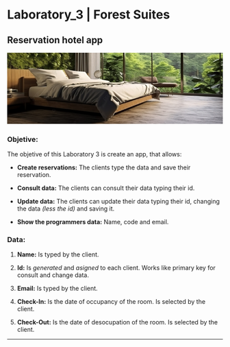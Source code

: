 # Laboratory_3 | Forest Suites

## Reservation hotel app

![Image of a suite in the forest](img/hotel-bedroom.png)

### Objetive:

The objetive of this Laboratory 3 is create an app, that allows:

- **Create reservations:** The clients type the data and save their reservation.

- **Consult data:** The clients can consult their data typing their id.

- **Update data:** The clients can update their data typing their id, changing the data _(less the id)_ and saving it.

- **Show the programmers data:** Name, code and email.


### Data:

1. **Name:** Is typed by the client.

2. **Id:** Is _generated_ and _asigned_ to each client. Works like primary key for consult and change data.

3. **Email:** Is typed by the client.

4. **Check-In:** Is the date of occupancy of the room. Is selected by the client.

5. **Check-Out:** Is the date of desocupation of the room. Is selected by the client.

---
